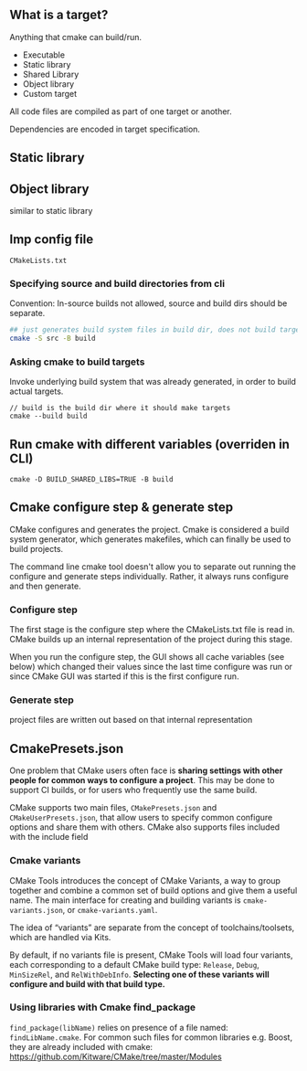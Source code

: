 
## What is a target?

Anything that cmake can build/run.

* Executable
* Static library
* Shared Library
* Object library
* Custom target

All code files are compiled as part of one target or another.

Dependencies are encoded in target specification. 

## Static library

## Object library

similar to static library


## Imp config file

`CMakeLists.txt`

### Specifying source and build directories from cli

Convention: In-source builds not allowed, source and build dirs should be separate.

```sh
## just generates build system files in build dir, does not build targets
cmake -S src -B build
```

### Asking cmake to build targets

Invoke underlying build system that was already generated, in order to build actual targets.
```
// build is the build dir where it should make targets
cmake --build build
```

## Run cmake with different variables (overriden in CLI)

```shell
cmake -D BUILD_SHARED_LIBS=TRUE -B build
```

## Cmake configure step & generate step

CMake configures and generates the project. Cmake is considered a build system generator, which generates makefiles,
which can finally be used to build projects.

The command line cmake tool doesn't allow you to separate out running the configure and generate steps individually. Rather, it always runs configure and then generate.


### Configure step

The first stage is the configure step where the CMakeLists.txt file is read in. CMake builds up an internal representation of the project during this stage.

When you run the configure step, the GUI shows all cache variables (see below) which changed their values since the last time configure was run or since CMake GUI was started if this is the first configure run.

### Generate step

project files are written out based on that internal representation

## CmakePresets.json

One problem that CMake users often face is **sharing settings with other people for common ways to configure a project**. This may be done to support CI builds, or for users who frequently use the same build. 

CMake supports two main files, `CMakePresets.json` and `CMakeUserPresets.json`, that allow users to specify common configure options and share them with others. CMake also supports files included with the include field


### Cmake variants

CMake Tools introduces the concept of CMake Variants, a way to group together and combine a common set of build options and give them a useful name. The main interface for creating and building variants is `cmake-variants.json`, or `cmake-variants.yaml`.

The idea of “variants” are separate from the concept of toolchains/toolsets, which are handled via Kits.

By default, if no variants file is present, CMake Tools will load four variants, each corresponding to a default CMake build type: `Release`, `Debug`, `MinSizeRel`, and `RelWithDebInfo`. **Selecting one of these variants will configure and build with that build type.**




### Using libraries with Cmake find_package

`find_package(libName)`
relies on presence of a file named: `findLibName.cmake`.
For common such files for common libraries e.g. Boost, they are already
included with cmake:
https://github.com/Kitware/CMake/tree/master/Modules
